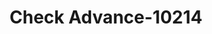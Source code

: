 ---
f_zip-code: 35121
f_state-code: AL
title: Check Advance-10214
f_phone: 205-625-4815
f_city-only: Oneonta
f_address: 2343 2Nd Ave E Oneonta
f_location-unique-id: '10214'
slug: check-advance-10214
updated-on: '2024-05-30T13:46:58.046Z'
created-on: '2024-05-30T13:36:59.803Z'
published-on: '2024-05-30T13:54:32.469Z'
f_city-state: cms/city/oneonta-al.md
f_company: cms/company/check-advance.md
f_state: cms/state/alabama.md
layout: '[payday-loan].html'
tags: payday-loan
---